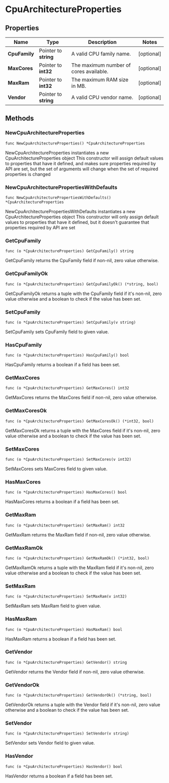 # CpuArchitectureProperties

## Properties

|Name | Type | Description | Notes|
|------------ | ------------- | ------------- | -------------|
|**CpuFamily** | Pointer to **string** | A valid CPU family name. | [optional] |
|**MaxCores** | Pointer to **int32** | The maximum number of cores available. | [optional] |
|**MaxRam** | Pointer to **int32** | The maximum RAM size in MB. | [optional] |
|**Vendor** | Pointer to **string** | A valid CPU vendor name. | [optional] |

## Methods

### NewCpuArchitectureProperties

`func NewCpuArchitectureProperties() *CpuArchitectureProperties`

NewCpuArchitectureProperties instantiates a new CpuArchitectureProperties object
This constructor will assign default values to properties that have it defined,
and makes sure properties required by API are set, but the set of arguments
will change when the set of required properties is changed

### NewCpuArchitecturePropertiesWithDefaults

`func NewCpuArchitecturePropertiesWithDefaults() *CpuArchitectureProperties`

NewCpuArchitecturePropertiesWithDefaults instantiates a new CpuArchitectureProperties object
This constructor will only assign default values to properties that have it defined,
but it doesn't guarantee that properties required by API are set

### GetCpuFamily

`func (o *CpuArchitectureProperties) GetCpuFamily() string`

GetCpuFamily returns the CpuFamily field if non-nil, zero value otherwise.

### GetCpuFamilyOk

`func (o *CpuArchitectureProperties) GetCpuFamilyOk() (*string, bool)`

GetCpuFamilyOk returns a tuple with the CpuFamily field if it's non-nil, zero value otherwise
and a boolean to check if the value has been set.

### SetCpuFamily

`func (o *CpuArchitectureProperties) SetCpuFamily(v string)`

SetCpuFamily sets CpuFamily field to given value.

### HasCpuFamily

`func (o *CpuArchitectureProperties) HasCpuFamily() bool`

HasCpuFamily returns a boolean if a field has been set.

### GetMaxCores

`func (o *CpuArchitectureProperties) GetMaxCores() int32`

GetMaxCores returns the MaxCores field if non-nil, zero value otherwise.

### GetMaxCoresOk

`func (o *CpuArchitectureProperties) GetMaxCoresOk() (*int32, bool)`

GetMaxCoresOk returns a tuple with the MaxCores field if it's non-nil, zero value otherwise
and a boolean to check if the value has been set.

### SetMaxCores

`func (o *CpuArchitectureProperties) SetMaxCores(v int32)`

SetMaxCores sets MaxCores field to given value.

### HasMaxCores

`func (o *CpuArchitectureProperties) HasMaxCores() bool`

HasMaxCores returns a boolean if a field has been set.

### GetMaxRam

`func (o *CpuArchitectureProperties) GetMaxRam() int32`

GetMaxRam returns the MaxRam field if non-nil, zero value otherwise.

### GetMaxRamOk

`func (o *CpuArchitectureProperties) GetMaxRamOk() (*int32, bool)`

GetMaxRamOk returns a tuple with the MaxRam field if it's non-nil, zero value otherwise
and a boolean to check if the value has been set.

### SetMaxRam

`func (o *CpuArchitectureProperties) SetMaxRam(v int32)`

SetMaxRam sets MaxRam field to given value.

### HasMaxRam

`func (o *CpuArchitectureProperties) HasMaxRam() bool`

HasMaxRam returns a boolean if a field has been set.

### GetVendor

`func (o *CpuArchitectureProperties) GetVendor() string`

GetVendor returns the Vendor field if non-nil, zero value otherwise.

### GetVendorOk

`func (o *CpuArchitectureProperties) GetVendorOk() (*string, bool)`

GetVendorOk returns a tuple with the Vendor field if it's non-nil, zero value otherwise
and a boolean to check if the value has been set.

### SetVendor

`func (o *CpuArchitectureProperties) SetVendor(v string)`

SetVendor sets Vendor field to given value.

### HasVendor

`func (o *CpuArchitectureProperties) HasVendor() bool`

HasVendor returns a boolean if a field has been set.


